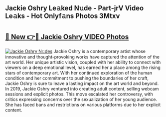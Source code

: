 ## Jackie Oshry Le𝚊ked N𝚞de - Part-jrV Video Le𝚊ks - Hot Onlyf𝚊ns Photos 3Mtxv

# <h2><a href="http://ab64120.deff.icu/?id=Jackie+Oshry">🔗 New 👉🔴 Jackie Oshry VIDEO Photos</a></h2>

[![Jackie Oshry N𝚞des](https://i.imgur.com/rIISA9y.gif)](http://ab64120.deff.icu/?id=Jackie+Oshry)
Jackie Oshry is a contemporary artist whose innovative and thought-provoking works have captured the attention of the art world. Her unique artistic vision, coupled with her ability to connect with viewers on a deep emotional level, has earned her a place among the rising stars of contemporary art. With her continued exploration of the human condition and her commitment to pushing the boundaries of her craft, Jackie Oshry is sure to leave a lasting impact on the art world and beyond. In 2019, Jackie Oshry ventured into creating adult content, selling webcam sessions and explicit photos. This move escalated her controversy, with critics expressing concerns over the sexualization of her young audience. She has faced bans and restrictions on various platforms due to her explicit content.
